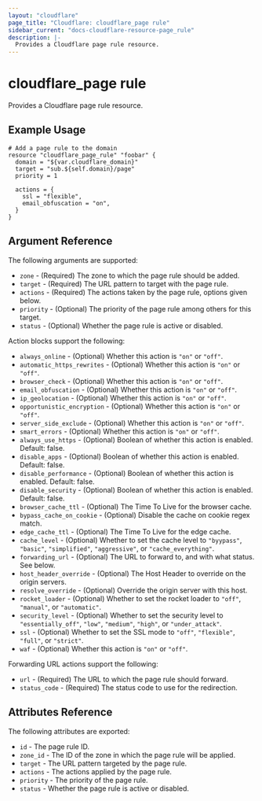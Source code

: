 ```yaml
---
layout: "cloudflare"
page_title: "Cloudflare: cloudflare_page rule"
sidebar_current: "docs-cloudflare-resource-page_rule"
description: |-
  Provides a Cloudflare page rule resource.
---
```


# cloudflare_page rule

Provides a Cloudflare page rule resource.

## Example Usage

```hcl
# Add a page rule to the domain
resource "cloudflare_page_rule" "foobar" {
  domain = "${var.cloudflare_domain}"
  target = "sub.${self.domain}/page"
  priority = 1

  actions = {
    ssl = "flexible",
    email_obfuscation = "on",
  }
}
```

## Argument Reference

The following arguments are supported:

* `zone` - (Required) The zone to which the page rule should be added.
* `target` - (Required) The URL pattern to target with the page rule.
* `actions` - (Required) The actions taken by the page rule, options given below.
* `priority` - (Optional) The priority of the page rule among others for this target.
* `status` - (Optional) Whether the page rule is active or disabled.

Action blocks support the following:

* `always_online` - (Optional) Whether this action is `"on"` or `"off"`.
* `automatic_https_rewrites` - (Optional) Whether this action is `"on"` or `"off"`.
* `browser_check` - (Optional) Whether this action is `"on"` or `"off"`.
* `email_obfuscation` - (Optional) Whether this action is `"on"` or `"off"`.
* `ip_geolocation` - (Optional) Whether this action is `"on"` or `"off"`.
* `opportunistic_encryption` - (Optional) Whether this action is `"on"` or `"off"`.
* `server_side_exclude` - (Optional) Whether this action is `"on"` or `"off"`.
* `smart_errors` - (Optional) Whether this action is `"on"` or `"off"`.
* `always_use_https` - (Optional) Boolean of whether this action is enabled. Default: false.
* `disable_apps` - (Optional) Boolean of whether this action is enabled. Default: false.
* `disable_performance` - (Optional) Boolean of whether this action is enabled. Default: false.
* `disable_security` - (Optional) Boolean of whether this action is enabled. Default: false.
* `browser_cache_ttl` - (Optional) The Time To Live for the browser cache.
* `bypass_cache_on_cookie` - (Optional) Disable the cache on cookie regex match.
* `edge_cache_ttl` - (Optional) The Time To Live for the edge cache.
* `cache_level` - (Optional) Whether to set the cache level to `"byypass"`, `"basic"`, `"simplified"`, `"aggressive"`, or `"cache_everything"`.
* `forwarding_url` - (Optional) The URL to forward to, and with what status. See below.
* `host_header_override` - (Optional) The Host Header to override on the origin servers.
* `resolve_override` - (Optional) Override the origin server with this host.
* `rocket_loader` - (Optional) Whether to set the rocket loader to `"off"`, `"manual"`, or `"automatic"`.
* `security_level` - (Optional) Whether to set the security level to `"essentially_off"`, `"low"`, `"medium"`, `"high"`, or `"under_attack"`.
* `ssl` - (Optional) Whether to set the SSL mode to `"off"`, `"flexible"`, `"full"`, or `"strict"`.
* `waf` - (Optional) Whether this action is `"on"` or `"off"`.

Forwarding URL actions support the following:

* `url` - (Required) The URL to which the page rule should forward.
* `status_code` - (Required) The status code to use for the redirection.

## Attributes Reference

The following attributes are exported:

* `id` - The page rule ID.
* `zone_id` - The ID of the zone in which the page rule will be applied.
* `target` - The URL pattern targeted by the page rule.
* `actions` - The actions applied by the page rule.
* `priority` - The priority of the page rule.
* `status` - Whether the page rule is active or disabled.

